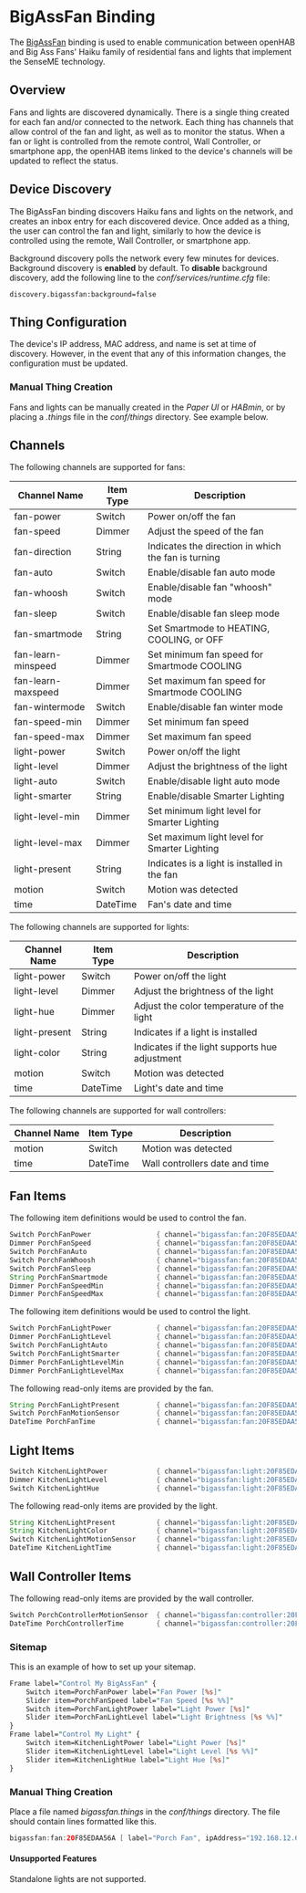 # BigAssFan Binding

The [BigAssFan](https://www.bigassfans.com/) binding is used to enable communication between openHAB and Big Ass Fans'  Haiku family of residential fans and lights that implement the SenseME technology.

## Overview

Fans and lights are discovered dynamically.
There is a single thing created for each fan and/or connected to the network.
Each thing has channels that allow control of the fan and light, as well as to monitor the status.
When a fan or light is controlled from the remote control, Wall Controller, or smartphone app, the openHAB items linked to the device's channels will be updated to reflect the status.

## Device Discovery

The BigAssFan binding discovers Haiku fans and lights on the network, and creates an inbox entry for each discovered device.
Once added as a thing, the user can control the fan and light, similarly to how the device is controlled using the remote, Wall Controller, or smartphone app.

Background discovery polls the network every few minutes for devices.
Background discovery is **enabled** by default.
To **disable** background discovery, add the following line to the *conf/services/runtime.cfg* file:

```text
discovery.bigassfan:background=false
```

## Thing Configuration

The device's IP address, MAC address, and name is set at time of discovery.
However, in the event that any of this information changes, the configuration must be updated.

### Manual Thing Creation

Fans and lights can be manually created in the *Paper UI* or *HABmin*, or by placing a *.things* file in the *conf/things* directory.
See example below.

## Channels

The following channels are supported for fans:

| Channel Name            | Item Type    | Description                                           |
|-------------------------|--------------|-------------------------------------------------------|
| fan-power               | Switch       | Power on/off the fan                                  |
| fan-speed               | Dimmer       | Adjust the speed of the fan                           |
| fan-direction           | String       | Indicates the direction in which the fan is turning   |
| fan-auto                | Switch       | Enable/disable fan auto mode                          |
| fan-whoosh              | Switch       | Enable/disable fan "whoosh" mode                      |
| fan-sleep               | Switch       | Enable/disable fan sleep mode                         |
| fan-smartmode           | String       | Set Smartmode to HEATING, COOLING, or OFF             |
| fan-learn-minspeed      | Dimmer       | Set minimum fan speed for Smartmode COOLING           |
| fan-learn-maxspeed      | Dimmer       | Set maximum fan speed for Smartmode COOLING           |
| fan-wintermode          | Switch       | Enable/disable fan winter mode                        |
| fan-speed-min           | Dimmer       | Set minimum fan speed                                 |
| fan-speed-max           | Dimmer       | Set maximum fan speed                                 |
| light-power             | Switch       | Power on/off the light                                |
| light-level             | Dimmer       | Adjust the brightness of the light                    |
| light-auto              | Switch       | Enable/disable light auto mode                        |
| light-smarter           | String       | Enable/disable Smarter Lighting                       |
| light-level-min         | Dimmer       | Set minimum light level for Smarter Lighting          |
| light-level-max         | Dimmer       | Set maximum light level for Smarter Lighting          |
| light-present           | String       | Indicates is a light is installed in the fan          |
| motion                  | Switch       | Motion was detected                                   |
| time                    | DateTime     | Fan's date and time                                   |

The following channels are supported for lights:

| Channel Name            | Item Type    | Description                                           |
|-------------------------|--------------|-------------------------------------------------------|
| light-power             | Switch       | Power on/off the light                                |
| light-level             | Dimmer       | Adjust the brightness of the light                    |
| light-hue               | Dimmer       | Adjust the color temperature of the light             |
| light-present           | String       | Indicates if a light is installed                     |
| light-color             | String       | Indicates if the light supports hue adjustment        |
| motion                  | Switch       | Motion was detected                                   |
| time                    | DateTime     | Light's date and time                                 |

The following channels are supported for wall controllers:

| Channel Name            | Item Type    | Description                                           |
|-------------------------|--------------|-------------------------------------------------------|
| motion                  | Switch       | Motion was detected                                   |
| time                    | DateTime     | Wall controllers date and time                        |

## Fan Items

The following item definitions would be used to control the fan.

```java
Switch PorchFanPower                { channel="bigassfan:fan:20F85EDAA56A:fan-power" }
Dimmer PorchFanSpeed                { channel="bigassfan:fan:20F85EDAA56A:fan-speed" }
Switch PorchFanAuto                 { channel="bigassfan:fan:20F85EDAA56A:fan-auto" }
Switch PorchFanWhoosh               { channel="bigassfan:fan:20F85EDAA56A:fan-whoosh" }
Switch PorchFanSleep                { channel="bigassfan:fan:20F85EDAA56A:fan-sleep" }
String PorchFanSmartmode            { channel="bigassfan:fan:20F85EDAA56A:fan-smartmode" }
Dimmer PorchFanSpeedMin             { channel="bigassfan:fan:20F85EDAA56A:fan-learn-minspeed" }
Dimmer PorchFanSpeedMax             { channel="bigassfan:fan:20F85EDAA56A:fan-learn-maxspeed" }
```

The following item definitions would be used to control the light.

```java
Switch PorchFanLightPower           { channel="bigassfan:fan:20F85EDAA56A:light-power" }
Dimmer PorchFanLightLevel           { channel="bigassfan:fan:20F85EDAA56A:light-level" }
Switch PorchFanLightAuto            { channel="bigassfan:fan:20F85EDAA56A:light-auto" }
Switch PorchFanLightSmarter         { channel="bigassfan:fan:20F85EDAA56A:light-smarter" }
Dimmer PorchFanLightLevelMin        { channel="bigassfan:fan:20F85EDAA56A:light-level-min" }
Dimmer PorchFanLightLevelMax        { channel="bigassfan:fan:20F85EDAA56A:light-level-max" }
```

The following read-only items are provided by the fan.

```java
String PorchFanLightPresent         { channel="bigassfan:fan:20F85EDAA56A:light-present" }
Switch PorchFanMotionSensor         { channel="bigassfan:fan:20F85EDAA56A:motion" }
DateTime PorchFanTime               { channel="bigassfan:fan:20F85EDAA56A:time" }
```

## Light Items

```java
Switch KitchenLightPower            { channel="bigassfan:light:20F85EDA87A0:light-power" }
Dimmer KitchenLightLevel            { channel="bigassfan:light:20F85EDA87A0:light-level" }
Switch KitchenLightHue              { channel="bigassfan:light:20F85EDA87A0:light-hue" }
```

The following read-only items are provided by the light.

```java
String KitchenLightPresent          { channel="bigassfan:light:20F85EDA87A0:light-present" }
String KitchenLightColor            { channel="bigassfan:light:20F85EDA87A0:light-color" }
Switch KitchenLightMotionSensor     { channel="bigassfan:light:20F85EDA87A0:motion" }
DateTime KitchenLightTime           { channel="bigassfan:light:20F85EDA87A0:time" }
```

## Wall Controller Items

The following read-only items are provided by the wall controller.

```java
Switch PorchControllerMotionSensor  { channel="bigassfan:controller:20F85ED87F01:motion" }
DateTime PorchControllerTime        { channel="bigassfan:controller:20F85ED87F01:time" }
```

### Sitemap

This is an example of how to set up your sitemap.

```perl
Frame label="Control My BigAssFan" {
    Switch item=PorchFanPower label="Fan Power [%s]"
    Slider item=PorchFanSpeed label="Fan Speed [%s %%]"
    Switch item=PorchFanLightPower label="Light Power [%s]"
    Slider item=PorchFanLightLevel label="Light Brightness [%s %%]"
}
Frame label="Control My Light" {
    Switch item=KitchenLightPower label="Light Power [%s]"
    Slider item=KitchenLightLevel label="Light Level [%s %%]"
    Slider item=KitchenLightHue label="Light Hue [%s]"
}
```

### Manual Thing Creation

Place a file named *bigassfan.things* in the *conf/things* directory.
The file should contain lines formatted like this.

```java
bigassfan:fan:20F85EDAA56A [ label="Porch Fan", ipAddress="192.168.12.62", macAddress="20:F8:5E:DA:A5:6A" ]
```

#### Unsupported Features

Standalone lights are not supported.

